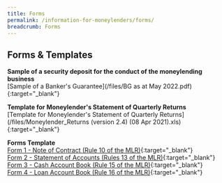 ```yaml
---
title: Forms
permalink: /information-for-moneylenders/forms/
breadcrumb: Forms
---
```

Forms & Templates
---
**Sample of a security deposit for the conduct of the moneylending business**<br>
[Sample of a Banker's Guarantee](/files/BG as at May 2022.pdf){:target="_blank"} 


**Template for Moneylender's Statement of Quarterly Returns**<br>
[Template for Moneylender's Statement of Quarterly Returns](/files/Moneylender_Returns (version 2.4) (08 Apr 2021).xls){:target="_blank"}

**Forms Template**<br>
[Form 1 - Note of Contract (Rule 10 of the MLR)](/files/Form1-NoteofContract(Rule10oftheMLR).pdf){:target="_blank"} <br>
[Form 2 - Statement of Accounts (Rules 13 of the MLR)](/files/Form2-StatementofAccounts(Rule13oftheMLR).xlsx){:target="_blank"} <br>
[Form 3 - Cash Account Book (Rule 15 of the MLR)](/files/Form3-CashAccountBook(Rule15oftheMLR).docx){:target="_blank"} <br>
[Form 4 - Loan Account Book (Rule 16 of the MLR)](/files/Form4-LoanAccountBook(Rule16oftheMLR).docx){:target="_blank"}